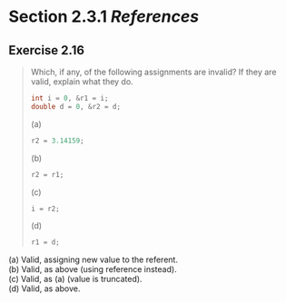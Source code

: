 # Section 2.3.1 _References_

## Exercise 2.16

> Which, if any, of the following assignments are invalid? If they are valid, explain what they do.
>
> ```cpp
> int i = 0, &r1 = i;
> double d = 0, &r2 = d;
> ```
> (a)
> ```cpp
> r2 = 3.14159;
> ```
> (b)
> ```cpp
> r2 = r1;
> ```
> (c)
> ```cpp
> i = r2;
> ```
> (d)
> ```cpp
> r1 = d;
> ```

(a) Valid, assigning new value to the referent.  
(b) Valid, as above (using reference instead).  
(c) Valid, as (a) (value is truncated).  
(d) Valid, as above.

